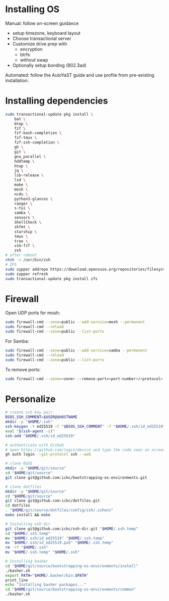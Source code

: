 # Installing OS

Manual: follow on-screen guidance

- setup timezone, keyboard layout
- Choose transactional server
- Customize drive prep with
    - encryption
    - btrfs
    - without swap
- Optionally setup bonding (802.3ad)

Automated: follow the AutoYaST guide and use profile from pre-existing installation.

# Installing dependencies

```bash
sudo transactional-update pkg install \
    bat \
    btop \
    fzf \
    fzf-bash-completion \
    fzf-tmux \
    fzf-zsh-completion \
    gh \
    git \
    gnu_parallel \
    hddtemp \
    htop \
    jq \
    lsb-release \
    lsd \
    make \
    mosh \
    ncdu \
    python3-glances \
    ranger \
    s-tui \
    samba \
    sensors \
    ShellCheck \
    shfmt \
    starship \
    tmux \
    tree \
    vim-fzf \
    zsh
# after reboot
chsh -s /usr/bin/zsh
# ZFS
sudo zypper addrepo https://download.opensuse.org/repositories/filesystems/$(lsb_release -rs)/filesystems.repo
sudo zypper refresh
sudo transactional-update pkg install zfs
```

# Firewall

Open UDP ports for mosh:

```bash
sudo firewall-cmd --zone=public --add-service=mosh --permanent
sudo firewall-cmd --reload
sudo firewall-cmd --zone=public --list-ports
```

For Samba:

```bash
sudo firewall-cmd --zone=public --add-service=samba --permanent
sudo firewall-cmd --reload
sudo firewall-cmd --zone=public --list-ports
```

To remove ports:

```bash
sudo firewall-cmd --zone=<zone> --remove-port=<port-number>/<protocol> --permanent
```

# Personalize

```bash
# create ssh key pair
BSOS_SSH_COMMENT=$USER@$HOSTNAME
mkdir -p "$HOME/.ssh"
ssh-keygen -t ed25519 -C "$BSOS_SSH_COMMENT" -f "$HOME/.ssh/id_ed25519"
eval "$(ssh-agent -s)"
ssh-add "$HOME/.ssh/id_ed25519"

# authenticate with GitHub
# open https://github.com/login/device and type the code seen on screen
gh auth login --git-protocol ssh --web

# clone BSOS
mkdir -p "$HOME/git/source"
cd "$HOME/git/source"
git clone git@github.com:ickc/bootstrapping-os-environments.git

# clone dotfiles
mkdir -p "$HOME/git/source"
cd "$HOME/git/source"
git clone git@github.com:ickc/dotfiles.git
cd dotfiles
. "$HOME/git/source/dotfiles/config/zsh/.zshenv"
make install && make

# Installing ssh-dir
git clone git@github.com:ickc/ssh-dir.git "$HOME/.ssh.temp"
cd "$HOME/.ssh.temp"
mv "$HOME/.ssh/id_ed25519" "$HOME/.ssh.temp"
mv "$HOME/.ssh/id_ed25519.pub" "$HOME/.ssh.temp"
rm -rf "$HOME/.ssh"
mv "$HOME/.ssh.temp" "$HOME/.ssh"

# Installing basher
cd "$HOME/git/source/bootstrapping-os-environments/install"
./basher.sh
export PATH="$HOME/.basher/bin:$PATH"
print_line
echo "Installing basher packages..."
cd "$HOME/git/source/bootstrapping-os-environments/common"
./basher.sh
```
